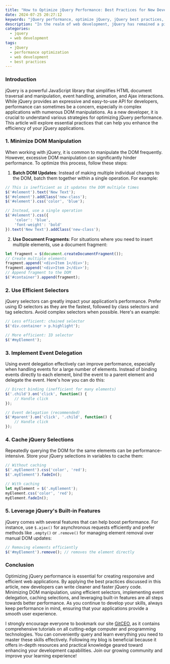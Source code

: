 ```yaml
---
title: "How to Optimize jQuery Performance: Best Practices for New Developers"
date: 2024-07-25 20:27:12
keywords: "jQuery performance, optimize jQuery, jQuery best practices, new developers jQuery guide"
description: "In the realm of web development, jQuery has remained a pivotal library for creating dynamic and interactive user experiences. However, as with any library, ensuring optimal performance is crucial, especially for new developers stepping into the world of JavaScript. This article will delve into the best practices for optimizing jQuery performance, covering aspects such as minimizing DOM manipulation, using event delegation, efficient selectors, and understanding the importance of caching. By following these guidelines, new developers can effectively streamline their jQuery code, enhance loading times, and provide users with smoother interactions. By the end of this comprehensive guide, you will have a solid understanding of how to write efficient jQuery code that not only meets project requirements but also performs optimally. This article serves as an essential resource for beginners eager to master performance optimization in jQuery."
categories:
  - jquery
  - web development
tags:
  - jQuery
  - performance optimization
  - web development
  - best practices
---
```


### Introduction

jQuery is a powerful JavaScript library that simplifies HTML document traversal and manipulation, event handling, animation, and Ajax interactions. While jQuery provides an expressive and easy-to-use API for developers, performance can sometimes be a concern, especially in complex applications with numerous DOM manipulations. As a new developer, it is crucial to understand various strategies for optimizing jQuery performance. This article will explore essential practices that can help you enhance the efficiency of your jQuery applications.

<!-- more -->

### 1. Minimize DOM Manipulation

When working with jQuery, it is common to manipulate the DOM frequently. However, excessive DOM manipulation can significantly hinder performance. To optimize this process, follow these steps:

1. **Batch DOM Updates**: Instead of making multiple individual changes to the DOM, batch them together within a single operation. For example:

```javascript
// This is inefficient as it updates the DOM multiple times
$('#element').text('New Text');
$('#element').addClass('new-class');
$('#element').css('color', 'blue');

// Instead, use a single operation
$('#element').css({
    'color': 'blue',
    'font-weight': 'bold'
}).text('New Text').addClass('new-class');
```

2. **Use Document Fragments**: For situations where you need to insert multiple elements, use a document fragment:

```javascript
let fragment = $(document.createDocumentFragment());
// Create multiple elements
fragment.append('<div>Item 1</div>');
fragment.append('<div>Item 2</div>');
// Append fragment to the DOM
$('#container').append(fragment);
```

### 2. Use Efficient Selectors

jQuery selectors can greatly impact your application’s performance. Prefer using ID selectors as they are the fastest, followed by class selectors and tag selectors. Avoid complex selectors when possible. Here's an example:

```javascript
// Less efficient: chained selector
$('div.container > p.highlight');

// More efficient: ID selector
$('#myElement');
```

### 3. Implement Event Delegation

Using event delegation effectively can improve performance, especially when handling events for a large number of elements. Instead of binding events directly to each element, bind the event to a parent element and delegate the event. Here's how you can do this:

```javascript
// Direct binding (inefficient for many elements)
$('.child').on('click', function() {
    // Handle click
});

// Event delegation (recommended)
$('#parent').on('click', '.child', function() {
    // Handle click
});
```

### 4. Cache jQuery Selections

Repeatedly querying the DOM for the same elements can be performance-intensive. Store your jQuery selections in variables to cache them:

```javascript
// Without caching
$('.myElement').css('color', 'red');
$('.myElement').fadeIn();

// With caching
let myElement = $('.myElement');
myElement.css('color', 'red');
myElement.fadeIn();
```

### 5. Leverage jQuery's Built-in Features

jQuery comes with several features that can help boost performance. For instance, use `$.ajax()` for asynchronous requests efficiently and prefer methods like `.empty()` or `.remove()` for managing element removal over manual DOM updates:

```javascript
// Removing elements efficiently
$('#myElement').remove(); // removes the element directly
```

### Conclusion

Optimizing jQuery performance is essential for creating responsive and efficient web applications. By applying the best practices discussed in this article, new developers can write cleaner and faster jQuery code. Minimizing DOM manipulation, using efficient selectors, implementing event delegation, caching selections, and leveraging built-in features are all steps towards better performance. As you continue to develop your skills, always keep performance in mind, ensuring that your applications provide a smooth user experience.

I strongly encourage everyone to bookmark our site [GitCEO](https://gitceo.com), as it contains comprehensive tutorials on all cutting-edge computer and programming technologies. You can conveniently query and learn everything you need to master these skills effectively. Following my blog is beneficial because it offers in-depth resources and practical knowledge geared toward enhancing your development capabilities. Join our growing community and improve your learning experience!
